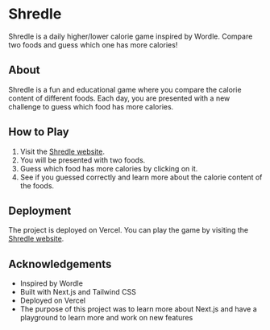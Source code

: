 # Shredle

Shredle is a daily higher/lower calorie game inspired by Wordle. Compare two foods and guess which one has more calories!

## About

Shredle is a fun and educational game where you compare the calorie content of different foods. Each day, you are presented with a new challenge to guess which food has more calories.

## How to Play

1. Visit the [Shredle website](https://www.playshredle.com/).
2. You will be presented with two foods.
3. Guess which food has more calories by clicking on it.
4. See if you guessed correctly and learn more about the calorie content of the foods.

## Deployment

The project is deployed on Vercel. You can play the game by visiting the [Shredle website](https://www.playshredle.com/).

## Acknowledgements

- Inspired by Wordle
- Built with Next.js and Tailwind CSS
- Deployed on Vercel
- The purpose of this project was to learn more about Next.js and have a playground to learn more and work on new features

